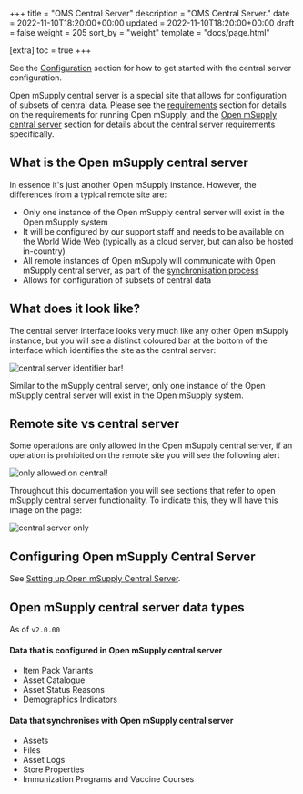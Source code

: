 +++
title = "OMS Central Server"
description = "OMS Central Server."
date = 2022-11-10T18:20:00+00:00
updated = 2022-11-10T18:20:00+00:00
draft = false
weight = 205
sort_by = "weight"
template = "docs/page.html"

[extra]
toc = true
+++

<div class="tip">See the <a href="#configuration-and-synchronisation">Configuration</a> section for how to get started with the central server configuration.</div>

Open mSupply central server is a special site that allows for configuration of subsets of central data. Please see the [requirements](/docs/6_SystemConfiguration/6-1-systemrequirements/) section for details on the requirements for running Open mSupply, and the [Open mSupply central server](/docs/6_SystemConfiguration/6-3-setupcentral/) section for details about the central server requirements specifically.

## What is the Open mSupply central server

In essence it's just another Open mSupply instance. However, the differences from a typical remote site are:

- Only one instance of the Open mSupply central server will exist in the Open mSupply system
- It will be configured by our support staff and needs to be available on the World Wide Web (typically as a cloud server, but can also be hosted in-country)
- All remote instances of Open mSupply will communicate with Open mSupply central server, as part of the [synchronisation process](/docs/5_sync/5-4-howtosync/)
- Allows for configuration of subsets of central data

## What does it look like?

The central server interface looks very much like any other Open mSupply instance, but you will see a distinct coloured bar at the bottom of the interface which identifies the site as the central server:

![central server identifier bar!](/docs/introduction/images/central_server_bar_identifier.png)

Similar to the mSupply central server, only one instance of the Open mSupply central server will exist in the Open mSupply system.

## Remote site vs central server

Some operations are only allowed in the Open mSupply central server, if an operation is prohibited on the remote site you will see the following alert

![only allowed on central!](/docs/introduction/images/only_allowed_on_central.png)

Throughout this documentation you will see sections that refer to open mSupply central server functionality. To indicate this, they will have this image on the page:

![central server only](/docs/introduction/images/central_server.png)


## Configuring Open mSupply Central Server
See [Setting up Open mSupply Central Server](/docs/6_SystemConfiguration/6-3-setupcentral/#central-server).

## Open mSupply central server data types

<div class="note">As of <code>v2.0.00</code></div>

#### Data that is configured in Open mSupply central server

- Item Pack Variants
- Asset Catalogue
- Asset Status Reasons
- Demographics Indicators

#### Data that synchronises with Open mSupply central server

- Assets
- Files
- Asset Logs
- Store Properties
- Immunization Programs and Vaccine Courses
